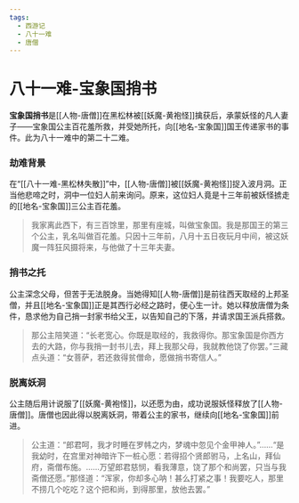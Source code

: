 ```yaml
---
tags:
  - 西游记
  - 八十一难
  - 唐僧
---
```

# 八十一难-宝象国捎书

**宝象国捎书**是[[人物-唐僧]]在黑松林被[[妖魔-黄袍怪]]擒获后，承蒙妖怪的凡人妻子——宝象国公主百花羞所救，并受她所托，向[[地名-宝象国]]国王传递家书的事件。此为八十一难中的第二十二难。

### **劫难背景**
在“[[八十一难-黑松林失散]]”中，[[人物-唐僧]]被[[妖魔-黄袍怪]]捉入波月洞。正当他悲啼之时，洞中一位妇人前来询问。原来，这位妇人竟是十三年前被妖怪掳走的[[地名-宝象国]]三公主百花羞。
> 我家离此西下，有三百馀里，那里有座城，叫做宝象国。我是那国王的第三个公主，乳名叫做百花羞。只因十三年前，八月十五日夜玩月中间，被这妖魔一阵狂风摄将来，与他做了十三年夫妻。

### **捎书之托**
公主深念父母，但苦于无法脱身。当她得知[[人物-唐僧]]是前往西天取经的上邦圣僧，并且[[地名-宝象国]]正是其西行必经之路时，便心生一计。她以释放唐僧为条件，恳求他为自己捎一封家书给父王，以告知自己的下落，并请求国王派兵搭救。
> 那公主陪笑道：“长老宽心。你既是取经的，我救得你。那宝象国是你西方去的大路，你与我捎一封书儿去，拜上我那父母，我就教他饶了你罢。”三藏点头道：“女菩萨，若还救得贫僧命，愿做捎书寄信人。”

### **脱离妖洞**
公主随后用计说服了[[妖魔-黄袍怪]]，以还愿为由，成功说服妖怪释放了[[人物-唐僧]]。唐僧也因此得以脱离妖洞，带着公主的家书，继续向[[地名-宝象国]]前进。
> 公主道：“郎君呵，我才时睡在罗帏之内，梦魂中忽见个金甲神人。”……“是我幼时，在宫里对神暗许下一桩心愿：若得招个贤郎驸马，上名山，拜仙府，斋僧布施。……万望郎君慈悯，看我薄意，饶了那个和尚罢，只当与我斋僧还愿。”那怪道：“浑家，你却多心呐！甚么打紧之事！我要吃人，那里不捞几个吃吃？这个把和尚，到得那里，放他去罢。”
